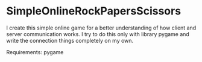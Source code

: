 # SimpleOnlineRockPapersScissors

I create this simple online game for a better understanding of how client and server communication works. I try to do this only with library pygame and write the connection things completely on my own.

Requirements:
pygame
